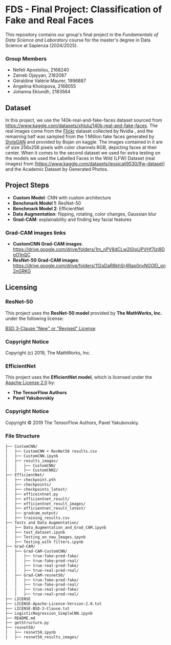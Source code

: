 # FDS - Final Project: Classification of Fake and Real Faces

This repository contains our group's final project in the *Fundamentals of Data Science and Laboratory* course for the master's degree in Data Science at Sapienza (2024/2025).

### Group Members
-  Nefeli Apostolou, 2168240
- Zaineb Ojayyan, 2182087
- Géraldine Valérie Maurer, 1996887
- Angelina Kholopova, 2168055
- Johanna Eklundh, 2183564

## Dataset
In this project, we use the 140k-real-and-fake-faces dataset sourced from https://www.kaggle.com/datasets/xhlulu/140k-real-and-fake-faces. The real images come from the [Flickr](https://github.com/NVlabs/ffhq-dataset) dataset collected by Nvidia , and the remaining half was sampled from the 1 Million fake faces generated by [StyleGAN](https://github.com/NVlabs/stylegan) and provided by Bojan on kaggle. The images contained in it are of size 256x256 pixels with color channels RGB, depicting faces at their center. When it comes to the second dataset we used for extra testing on the models we used the Labelled Faces in the Wild (LFW) Dataset (real images) from [https://www.kaggle.com/datasets/jessicali9530/lfw-dataset] and the Academic Dataset by Generated Photos.

## Project Steps
- **Custom Model**: CNN with custom architecture
- **Benchmark Model 1**: ResNet-50
- **Benchmark Model 2**: EfficientNet
- **Data Augmentation**: flipping, rotating, color changes, Gaussian blur
- **Grad-CAM**: explainability and finding key facial features

### Grad-CAM images links
* **CustomCNN Grad-CAM images**: https://drive.google.com/drive/folders/1m_nPV8dCLw2I0ioUPVHf7lzj9DgO1nQC
* **ResNet-50 Grad-CAM images**: https://drive.google.com/drive/folders/112aDaR8khSr4Rap0nvNGOEl_pn2nGRKG

## Licensing

### ResNet-50
This project uses the **ResNet-50 model** provided by **The MathWorks, Inc.** under the following license:

[BSD 3-Clause "New" or "Revised" License](LICENSE-BSD-3-Clause.txt)

### Copyright Notice
Copyright (c) 2019, The MathWorks, Inc.

### EfficientNet

This project uses the **EfficientNet model**, which is licensed under the [Apache License 2.0](LICENSE-Apache-License-Version-2.0.txt) by:

- **The TensorFlow Authors**
- **Pavel Yakubovskiy**

### Copyright Notice

Copyright © 2019 The TensorFlow Authors, Pavel Yakubovskiy.

### File Structure

```bash
├── CustomCNN/
│   ├── CustomCNN + ResNet50 results.csv
│   ├── CustomCNN.ipynb
│   ├── results_images/
│   │   ├── CustomCNN/
│   │   ├── CustomCNN2/
├── EfficientNet/
│   ├── checkpoint.pth
│   ├── checkpoints/
│   ├── checkpoints_latest/
│   ├── efficeintnet.py
│   ├── efficientnet_result/
│   ├── efficientnet_result_images/
│   ├── efficientnet_result_latest/
│   ├── gradcam_output/
│   ├── training_results.csv
├── Tests and Data Augmentation/
│   ├── Data_Augmentation_and_Grad_CAM.ipynb
│   ├── test_dataset.ipynb
│   ├── Testing_on_new_Images.ipynb
│   ├── Testing_with filters.ipynb
├── Grad-CAM/
│   ├── Grad-CAM-CustomCNN/
│   │   ├── true-fake-pred-fake/
│   │   ├── true-fake-pred-real/
│   │   ├── true-real-pred-fake/
│   │   ├── true-real-pred-real/
│   ├── Grad-CAM-resnet50/
│   │   ├── true-fake-pred-fake/
│   │   ├── true-fake-pred-real/
│   │   ├── true-real-pred-fake/
│   │   ├── true-real-pred-real/
├── LICENSE
├── LICENSE-Apache-License-Version-2.0.txt
├── LICENSE-BSD-3-Clause.txt
├── LogisticRegression_SimpleCNN.ipynb
├── README.md
├── getStructure.py
├── resnet50/
│   ├── resnet50.ipynb
│   ├── resnet50_results_images/
```
